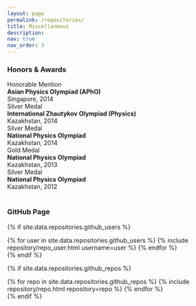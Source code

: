 ```yaml
---
layout: page
permalink: /repositories/
title: Miscellaneous
description: 
nav: true
nav_order: 3
---
```


### Honors & Awards

<!-- #Education -->
<div class="publications">
        <div class="row">
            <div class="col-sm-4 abbr">
                <div class="title">Honorable Mention</div>
            </div>
            <div class="col-sm-8">
                <div class="title"><b>Asian Physics Olympiad (APhO)</b></div>
                Singapore, 2014
            </div>
        </div>
        <div class="row">
            <div class="col-sm-4 abbr">
                <div class="title">Silver Medal</div>
            </div>
            <div class="col-sm-8">
                <div class="title"><b>International Zhautykov Olympiad (Physics)</b></div>
                Kazakhstan, 2014
            </div>
        </div>
        <div class="row">
            <div class="col-sm-4 abbr">
                <div class="title">Silver Medal</div>
            </div>
            <div class="col-sm-8">
                <div class="title"><b>National Physics Olympiad</b></div>
                Kazakhstan, 2014
            </div>
        </div>
        <div class="row">
            <div class="col-sm-4 abbr">
                <div class="title">Gold Medal</div>
            </div>
            <div class="col-sm-8">
                <div class="title"><b>National Physics Olympiad</b></div>
                Kazakhstan, 2013
            </div>
        </div>
        <div class="row">
            <div class="col-sm-4 abbr">
                <div class="title">Silver Medal</div>
            </div>
            <div class="col-sm-8">
                <div class="title"><b>National Physics Olympiad</b></div>
                Kazakhstan, 2012
            </div>
        </div>
</div>
<br>

### GitHub Page

{% if site.data.repositories.github_users %}
<div class="repositories d-flex flex-wrap flex-md-row flex-column justify-content-between align-items-center">
  {% for user in site.data.repositories.github_users %}
    {% include repository/repo_user.html username=user %}
  {% endfor %}
</div>
{% endif %}



{% if site.data.repositories.github_repos %}
<div class="repositories d-flex flex-wrap flex-md-row flex-column justify-content-between align-items-center">
  {% for repo in site.data.repositories.github_repos %}
    {% include repository/repo.html repository=repo %}
  {% endfor %}
</div>
{% endif %}
